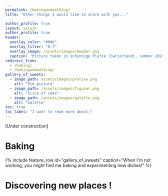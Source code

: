```yaml
---
permalink: /bakingandwalking/
title: "Other things I would like to share with you..."

author_profile: true
layout: splash
author_profile: true
header:
  overlay_color: "#000"
  overlay_filter: "0.7"
  overlay_image: /assets/images/header.png
  caption: "Picture taken in Schynnige Platte (Swtzerland), summer 2021"
redirect_from: 
  - /baking/
  - /bakingandwalking/
gallery_of_sweets:
  - image_path: assets/images/praline.png
    alt: "Pie picture"
  - image_path: /assets/images/figuier.png
    alt: "Slice of cake"
  - image_path: /assets/images/galette.png
    alt: "Galette"
toc: true
toc_label: "I want to read more about:"
---
```


[Under construction]

# Baking

{% include feature_row id="gallery_of_sweets" caption="When I'm not working, you might find me baking and experimenting new dishes!" %}

# Discovering new places !